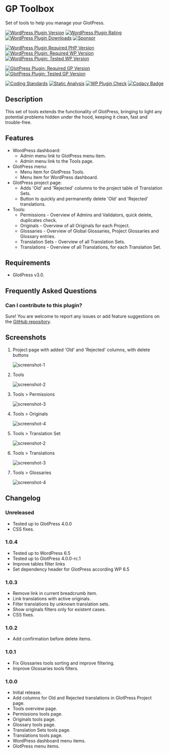 # GP Toolbox

Set of tools to help you manage your GlotPress.

[![WordPress Plugin Version](https://img.shields.io/wordpress/plugin/v/gp-toolbox?label=Plugin%20Version&logo=wordpress)](https://wordpress.org/plugins/gp-toolbox/)
[![WordPress Plugin Rating](https://img.shields.io/wordpress/plugin/stars/gp-toolbox?label=Plugin%20Rating&logo=wordpress)](https://wordpress.org/support/plugin/gp-toolbox/reviews/)
[![WordPress Plugin Downloads](https://img.shields.io/wordpress/plugin/dt/gp-toolbox.svg?label=Downloads&logo=wordpress)](https://wordpress.org/plugins/gp-toolbox/advanced/)
[![Sponsor](https://img.shields.io/badge/GitHub-🤍%20Sponsor-ea4aaa?logo=github)](https://github.com/sponsors/pedro-mendonca)

[![WordPress Plugin Required PHP Version](https://img.shields.io/wordpress/plugin/required-php/gp-toolbox?label=PHP%20Required&logo=php&logoColor=white)](https://wordpress.org/plugins/gp-toolbox/)
[![WordPress Plugin: Required WP Version](https://img.shields.io/wordpress/plugin/wp-version/gp-toolbox?label=WordPress%20Required&logo=wordpress)](https://wordpress.org/plugins/gp-toolbox/)
[![WordPress Plugin: Tested WP Version](https://img.shields.io/wordpress/plugin/tested/gp-toolbox.svg?label=WordPress%20Tested&logo=wordpress)](https://wordpress.org/plugins/gp-toolbox/)

[![GlotPress Plugin: Required GP Version](https://img.shields.io/badge/GlotPress%20Required-v3.0.0-826eb4.svg)](https://wordpress.org/plugins/glotpress/)
[![GlotPress Plugin: Tested GP Version](https://img.shields.io/badge/GlotPress%20Tested-v4.0.0%20rc.1-826eb4.svg)](https://github.com/GlotPress/GlotPress/releases/tag/4.0.0-rc.1)

[![Coding Standards](https://github.com/pedro-mendonca/GP-Toolbox/actions/workflows/coding-standards.yml/badge.svg)](https://github.com/pedro-mendonca/GP-Toolbox/actions/workflows/coding-standards.yml)
[![Static Analysis](https://github.com/pedro-mendonca/GP-Toolbox/actions/workflows/static-analysis.yml/badge.svg)](https://github.com/pedro-mendonca/GP-Toolbox/actions/workflows/static-analysis.yml)
[![WP Plugin Check](https://github.com/pedro-mendonca/GP-Toolbox/actions/workflows/plugin-check.yml/badge.svg)](https://github.com/pedro-mendonca/GP-Toolbox/actions/workflows/plugin-check.yml)
[![Codacy Badge](https://app.codacy.com/project/badge/Grade/3539ffa2702a4e1a9b7ac7fcfd506169)](https://app.codacy.com/gh/pedro-mendonca/GP-Toolbox/dashboard?utm_source=gh&utm_medium=referral&utm_content=&utm_campaign=Badge_grade)

## Description

This set of tools extends the functionality of GlotPress, bringing to light any potential problems hidden under the hood, keeping it clean, fast and trouble-free.

## Features

* WordPress dashboard:
  * Admin menu link to GlotPress menu item.
  * Admin menu link to the Tools page.
* GlotPress menu:
  * Menu item for GlotPress Tools.
  * Menu item for WordPress dashboard.
* GlotPress project page:
  * Adds 'Old' and 'Rejected' columns to the project table of Translation Sets.
  * Button to quickly and permanently delete 'Old' and 'Rejected' translations.
* Tools:
  * Permissions - Overview of Admins and Validators, quick delete, duplicates check.
  * Originals - Overview of all Originals for each Project.
  * Glossaries - Overview of Global Glossaries, Project Glossaries and Glossary entries.
  * Translation Sets - Overview of all Translation Sets.
  * Translations - Overview of all Translations, for each Translation Set.

## Requirements

* GlotPress v3.0.

## Frequently Asked Questions

### Can I contribute to this plugin?

Sure! You are welcome to report any issues or add feature suggestions on the [GitHub repository](https://github.com/pedro-mendonca/GP-Toolbox).

## Screenshots

1. Project page with added 'Old' and 'Rejected' columns, with delete buttons

   ![screenshot-1](./.wordpress-org/screenshot-1.png)

2. Tools

   ![screenshot-2](./.wordpress-org/screenshot-2.png)

3. Tools > Permissions

   ![screenshot-3](./.wordpress-org/screenshot-3.png)

4. Tools > Originals

   ![screenshot-4](./.wordpress-org/screenshot-4.png)

5. Tools > Translation Set

   ![screenshot-2](./.wordpress-org/screenshot-5.png)

6. Tools > Translations

   ![screenshot-3](./.wordpress-org/screenshot-6.png)

7. Tools > Glossaries

   ![screenshot-4](./.wordpress-org/screenshot-7.png)

## Changelog

### Unreleased

* Tested up to GlotPress 4.0.0
* CSS fixes.

### 1.0.4

* Tested up to WordPress 6.5
* Tested up to GlotPress 4.0.0-rc.1
* Improve tables filter links
* Set dependency header for GlotPress according WP 6.5

### 1.0.3

* Remove link in current breadcrumb item.
* Link translations with active originals.
* Filter translations by unknown translation sets.
* Show originals filters only for existent cases.
* CSS fixes.

### 1.0.2

* Add confirmation before delete items.

### 1.0.1

* Fix Glossaries tools sorting and improve filtering.
* Improve Glossaries tools filters.

### 1.0.0

* Initial release.
* Add columns for Old and Rejected translations in GlotPress Project page.
* Tools overview page.
* Permissions tools page.
* Originals tools page.
* Glossary tools page.
* Translation Sets tools page.
* Translations tools page.
* WordPress dashboard menu items.
* GlotPress menu items.
